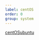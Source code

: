 ```yaml
---
label: centOS
order: 0
group: system
---
```



<div class="tab-wrapper"><a href="/doc_to/en/test-tab/centOS.md" class='active'>centOS</a><a href="/doc_to/en/test-tab/ubuntu.md" >ubuntu</a></div>
